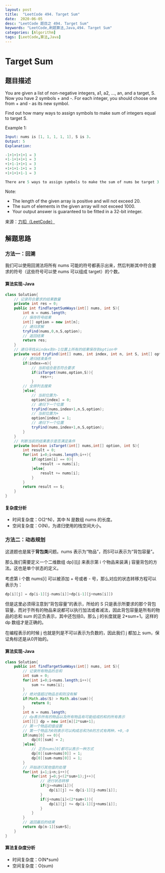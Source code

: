 ```yaml
---
layout: post
title:  "LeetCode 494. Target Sum"
date:  2020-06-05
desc: "LeetCode 题目之 494. Target Sum"
keywords: "LeetCode,刷题算法,Java,494. Target Sum"
categories: [Algorithm]
tags: [LeetCode,算法,Java]
---
```

# Target Sum

## 题目描述

You are given a list of non-negative integers, a1, a2, ..., an, and a target, S. Now you have 2 symbols + and -. For each integer, you should choose one from + and - as its new symbol.

Find out how many ways to assign symbols to make sum of integers equal to target S.

Example 1:

```s
Input: nums is [1, 1, 1, 1, 1], S is 3. 
Output: 5
Explanation: 

-1+1+1+1+1 = 3
+1-1+1+1+1 = 3
+1+1-1+1+1 = 3
+1+1+1-1+1 = 3
+1+1+1+1-1 = 3

There are 5 ways to assign symbols to make the sum of nums be target 3.
```

Note:
- The length of the given array is positive and will not exceed 20.
- The sum of elements in the given array will not exceed 1000.
- Your output answer is guaranteed to be fitted in a 32-bit integer.

来源：[力扣（LeetCode）](https://leetcode-cn.com/problems/target-sum)

## 解题思路

### 方法一：回溯

我们可以使用回溯法将所有 nums 可能的符号都表示出来，然后判断其中符合要求的符号（这些符号可以使 nums 可以组成 target）的个数。

#### 算法实现-Java

```java
class Solution{
    // 记录符合要求的结果数量
    private int res = 0;
    public int findTargetSumWays(int[] nums, int S){
        int n = nums.length;
        // 保存符号结果
        int[] option = new int[n];
        // 递归求解
        tryFind(nums,0,n,S,option);
        // 返回结果
        return res;
    }
    // 递归寻找从index到n-1位置上所有的结果保存到option中
    private void tryFind(int[] nums, int index, int n, int S, int[] option){
        // 递归结束条件
        if(index==n){
            // 当前组合是否符合要求
            if(isTarget(nums,option,S)){
                res++;
            }
        // 全排列去搜索
        }else{
            // 当前位置为-
            option[index] = 0;
            // 递归下一个位置
            tryFind(nums,index+1,n,S,option);
            // 当前位置为+
            option[index] = 1;
            // 递归下一个位置
            tryFind(nums,index+1,n,S,option);
        }
    }
    // 判断当前的结果表示是否满足条件
    private boolean isTarget(int[] nums,int[] option, int S){
        int result = 0;
        for(int i=0;i<nums.length;i++){
            if(option[i] == 0){
                result -= nums[i];
            }else{
                result += nums[i];
            }
        }
        return result == S;
    }
}
```

#### 复杂度分析

- 时间复杂度：O(2^N)，其中 N 是数组 nums 的长度。
- 空间复杂度：O(N)，为递归使用的栈空间大小。

### 方法二：动态规划

这道题也是属于**背包类**问题。nums 表示为“物品”，而S可以表示为“背包容量”。

那么我们需要定义一个二维数组 dp[i][j] 来表示第 i 个物品来装满 j 容量背包的方法。这也是单个状态的定义。

考虑第 i 个数 nums[i] 可以被添加 + 号或者 - 号，那么对应的状态转移方程可以表示为：

```java
dp[i][j] = dp[i-1][j-nums[i]]+dp[i-1][j+nums[i]])
```

但是这里必须得注意到“背包容量”的表示，所给的 S 只是表示所要求的那个背包容量，而对于所有的物品来说都可以执行加法或者减法，因此背包容量是所有的物品的总和 sum 的正负表示，其中还包括0。那么 j 的长度就是 2*sum+1。这样的 dp 数组才是正确的。

在编程表示的时候 j 也就是列是不可以表示为负数的，因此我们 j 都加上 sum，保证角标还是从0开始的。

#### 算法实现-Java

```java
class Solution{
    public int findTargetSumWays(int[] nums, int S){
        // 记录所有物品的总和
        int sum = 0;
        for(int i=0;i<nums.length;i++){
            sum += nums[i];
        }
        // 绝对值超过物品总和则没有解
        if(Math.abs(S) > Math.abs(sum)){
            return 0;
        }
        int n = nums.length;
        // dp表示所有的物品以及所有物品有可能组成的和的所有表示
        int[][] dp = new int[n][2*sum+1];
        // 第一个物品初值设置
        // 第一个物品为0则表示可以构成总和为0的方式有两种，+0,-0
        if(nums[0] == 0){
            dp[0][sum] = 2;
        }else{
            // 正负nums[0]都可以表示一种方式
            dp[0][sum+nums[0]] = 1;
            dp[0][sum-nums[0]] = 1;
        }
        // 开始进行其他值的处理
        for(int i=1;i<n;i++){
            for(int j=0;j<(2*sum+1);j++){
                // 进行状态转移
                if(j>=nums[i]){
                    dp[i][j] += dp[i-1][j-nums[i]];
                }
                if(j+nums[i]<(2*sum+1)){
                    dp[i][j] += dp[i-1][j+nums[i]];
                }
            }
        }
        // 返回最后的结果
        return dp[n-1][sum+S];
    }
}
```

#### 算法复杂度分析

- 时间复杂度：O(N*sum)
- 空间复杂度：O(sum)
